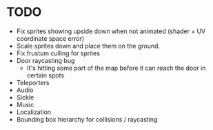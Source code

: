 # TODO
- Fix sprites showing upside down when not animated (shader + UV coordinate space error)
- Scale sprites down and place them on the ground.
- Fix frustum culling for sprites
- Door raycasting bug
    * It's hitting some part of the map before it can reach the door in certain spots
- Teleporters
- Audio
- Sickle
- Music
- Localization
- Bounding box hierarchy for collisions / raycasting